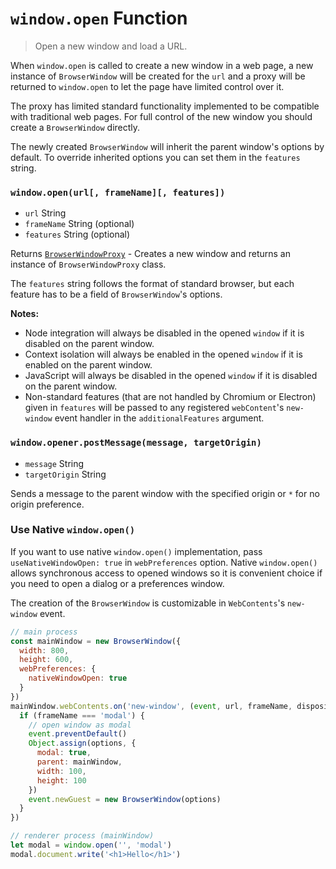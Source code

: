 # `window.open` Function

> Open a new window and load a URL.

When `window.open` is called to create a new window in a web page, a new instance
of `BrowserWindow` will be created for the `url` and a proxy will be returned
to `window.open` to let the page have limited control over it.

The proxy has limited standard functionality implemented to be
compatible with traditional web pages. For full control of the new window
you should create a `BrowserWindow` directly.

The newly created `BrowserWindow` will inherit the parent window's options by
default. To override inherited options you can set them in the `features`
string.

### `window.open(url[, frameName][, features])`

* `url` String
* `frameName` String (optional)
* `features` String (optional)

Returns [`BrowserWindowProxy`](browser-window-proxy.md) - Creates a new window
and returns an instance of `BrowserWindowProxy` class.

The `features` string follows the format of standard browser, but each feature
has to be a field of `BrowserWindow`'s options.

**Notes:**

* Node integration will always be disabled in the opened `window` if it is
  disabled on the parent window.
* Context isolation will always be enabled in the opened `window` if it is
  enabled on the parent window.
* JavaScript will always be disabled in the opened `window` if it is disabled on
  the parent window.
* Non-standard features (that are not handled by Chromium or Electron) given in
  `features` will be passed to any registered `webContent`'s `new-window` event
  handler in the `additionalFeatures` argument.

### `window.opener.postMessage(message, targetOrigin)`

* `message` String
* `targetOrigin` String

Sends a message to the parent window with the specified origin or `*` for no
origin preference.

### Use Native `window.open()`

If you want to use native `window.open()` implementation, pass `useNativeWindowOpen: true` in `webPreferences` option.
Native `window.open()` allows synchronous access to opened windows so it is convenient choice if you need to open a dialog or a preferences window.

The creation of the `BrowserWindow` is customizable in `WebContents`'s `new-window` event.

```javascript
// main process
const mainWindow = new BrowserWindow({
  width: 800,
  height: 600,
  webPreferences: {
    nativeWindowOpen: true
  }
})
mainWindow.webContents.on('new-window', (event, url, frameName, disposition, options, additionalFeatures) => {
  if (frameName === 'modal') {
    // open window as modal
    event.preventDefault()
    Object.assign(options, {
      modal: true,
      parent: mainWindow,
      width: 100,
      height: 100
    })
    event.newGuest = new BrowserWindow(options)
  }
})
```

```javascript
// renderer process (mainWindow)
let modal = window.open('', 'modal')
modal.document.write('<h1>Hello</h1>')
```
